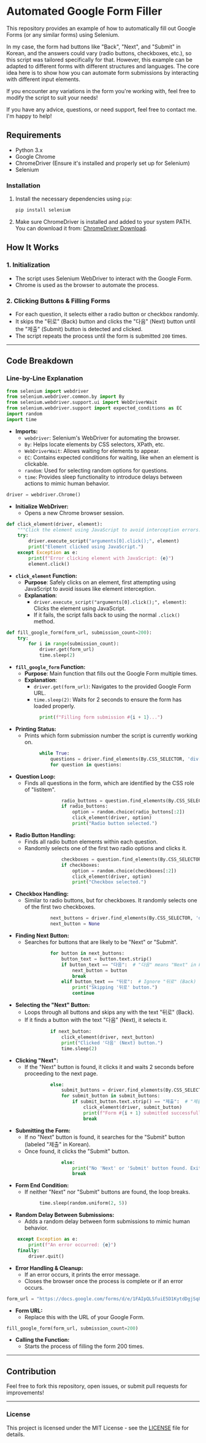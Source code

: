 # Automated Google Form Filler

This repository provides an example of how to automatically fill out Google Forms (or any similar forms) using Selenium.

In my case, the form had buttons like "Back", "Next", and "Submit" in Korean, and the answers could vary (radio buttons, checkboxes, etc.), so this script was tailored specifically for that. However, this example can be adapted to different forms with different structures and languages. The core idea here is to show how you can automate form submissions by interacting with different input elements.

If you encounter any variations in the form you're working with, feel free to modify the script to suit your needs!

If you have any advice, questions, or need support, feel free to contact me. I'm happy to help!

## Requirements

- Python 3.x
- Google Chrome
- ChromeDriver (Ensure it's installed and properly set up for Selenium)
- Selenium

### Installation

1. Install the necessary dependencies using `pip`:
   ```bash
   pip install selenium
   ```

2. Make sure ChromeDriver is installed and added to your system PATH. You can download it from: [ChromeDriver Download](https://sites.google.com/a/chromium.org/chromedriver/).

## How It Works

### 1. **Initialization**
- The script uses Selenium WebDriver to interact with the Google Form.
- Chrome is used as the browser to automate the process.

### 2. **Clicking Buttons & Filling Forms**
- For each question, it selects either a radio button or checkbox randomly.
- It skips the "뒤로" (Back) button and clicks the "다음" (Next) button until the "제출" (Submit) button is detected and clicked.
- The script repeats the process until the form is submitted `200` times.

---

## Code Breakdown

### Line-by-Line Explanation

```python
from selenium import webdriver
from selenium.webdriver.common.by import By
from selenium.webdriver.support.ui import WebDriverWait
from selenium.webdriver.support import expected_conditions as EC
import random
import time
```

- **Imports:**
  - `webdriver`: Selenium's WebDriver for automating the browser.
  - `By`: Helps locate elements by CSS selectors, XPath, etc.
  - `WebDriverWait`: Allows waiting for elements to appear.
  - `EC`: Contains expected conditions for waiting, like when an element is clickable.
  - `random`: Used for selecting random options for questions.
  - `time`: Provides sleep functionality to introduce delays between actions to mimic human behavior.

```python
driver = webdriver.Chrome()
```

- **Initialize WebDriver:**
  - Opens a new Chrome browser session.

```python
def click_element(driver, element):
    """Click the element using JavaScript to avoid interception errors."""
    try:
        driver.execute_script("arguments[0].click();", element)
        print("Element clicked using JavaScript.")
    except Exception as e:
        print(f"Error clicking element with JavaScript: {e}")
        element.click()
```

- **`click_element` Function:**
  - **Purpose**: Safely clicks on an element, first attempting using JavaScript to avoid issues like element interception.
  - **Explanation**:
    - `driver.execute_script("arguments[0].click();", element)`: Clicks the element using JavaScript.
    - If it fails, the script falls back to using the normal `.click()` method.

```python
def fill_google_form(form_url, submission_count=200):
    try:
        for i in range(submission_count):
            driver.get(form_url)
            time.sleep(2)
```

- **`fill_google_form` Function:**
  - **Purpose**: Main function that fills out the Google Form multiple times.
  - **Explanation**:
    - `driver.get(form_url)`: Navigates to the provided Google Form URL.
    - `time.sleep(2)`: Waits for 2 seconds to ensure the form has loaded properly.

```python
            print(f"Filling form submission #{i + 1}...")
```

- **Printing Status:**
  - Prints which form submission number the script is currently working on.

```python
            while True:
                questions = driver.find_elements(By.CSS_SELECTOR, 'div[role="listitem"]')
                for question in questions:
```

- **Question Loop:**
  - Finds all questions in the form, which are identified by the CSS role of "listitem".

```python
                    radio_buttons = question.find_elements(By.CSS_SELECTOR, 'div[role="radio"]')
                    if radio_buttons:
                        option = random.choice(radio_buttons[:2])
                        click_element(driver, option)
                        print("Radio button selected.")
```

- **Radio Button Handling:**
  - Finds all radio button elements within each question.
  - Randomly selects one of the first two radio options and clicks it.

```python
                    checkboxes = question.find_elements(By.CSS_SELECTOR, 'div[role="checkbox"]')
                    if checkboxes:
                        option = random.choice(checkboxes[:2])
                        click_element(driver, option)
                        print("Checkbox selected.")
```

- **Checkbox Handling:**
  - Similar to radio buttons, but for checkboxes. It randomly selects one of the first two checkboxes.

```python
                next_buttons = driver.find_elements(By.CSS_SELECTOR, 'div[role="button"]')
                next_button = None
```

- **Finding Next Button:**
  - Searches for buttons that are likely to be "Next" or "Submit".

```python
                for button in next_buttons:
                    button_text = button.text.strip()
                    if button_text == "다음":  # "다음" means "Next" in Korean
                        next_button = button
                        break
                    elif button_text == "뒤로":  # Ignore "뒤로" (Back)
                        print("Skipping '뒤로' button.")
                        continue
```

- **Selecting the "Next" Button:**
  - Loops through all buttons and skips any with the text "뒤로" (Back).
  - If it finds a button with the text "다음" (Next), it selects it.

```python
                if next_button:
                    click_element(driver, next_button)
                    print("Clicked '다음' (Next) button.")
                    time.sleep(2)
```

- **Clicking "Next":**
  - If the "Next" button is found, it clicks it and waits 2 seconds before proceeding to the next page.

```python
                else:
                    submit_buttons = driver.find_elements(By.CSS_SELECTOR, 'div[role="button"]')
                    for submit_button in submit_buttons:
                        if submit_button.text.strip() == "제출":  # "제출" means "Submit" in Korean
                            click_element(driver, submit_button)
                            print(f"Form #{i + 1} submitted successfully.")
                            break
```

- **Submitting the Form:**
  - If no "Next" button is found, it searches for the "Submit" button (labeled "제출" in Korean).
  - Once found, it clicks the "Submit" button.

```python
                    else:
                        print("No 'Next' or 'Submit' button found. Exiting.")
                        break
```

- **Form End Condition:**
  - If neither "Next" nor "Submit" buttons are found, the loop breaks.

```python
            time.sleep(random.uniform(2, 5))  
```

- **Random Delay Between Submissions:**
  - Adds a random delay between form submissions to mimic human behavior.

```python
    except Exception as e:
        print(f"An error occurred: {e}")
    finally:
        driver.quit()
```

- **Error Handling & Cleanup:**
  - If an error occurs, it prints the error message.
  - Closes the browser once the process is complete or if an error occurs.

```python
form_url = "https://docs.google.com/forms/d/e/1FAIpQLSfuiE5D1KytdDgjSq8QQjrPVrdJ5jzuztXzR79DT7n4nHBibw/viewform?usp=send_form&usp=embed_facebook"
```

- **Form URL:**
  - Replace this with the URL of your Google Form.

```python
fill_google_form(form_url, submission_count=200)
```

- **Calling the Function:**
  - Starts the process of filling the form 200 times.

---

## Contribution

Feel free to fork this repository, open issues, or submit pull requests for improvements!

---

### License

This project is licensed under the MIT License - see the [LICENSE](LICENSE) file for details.
